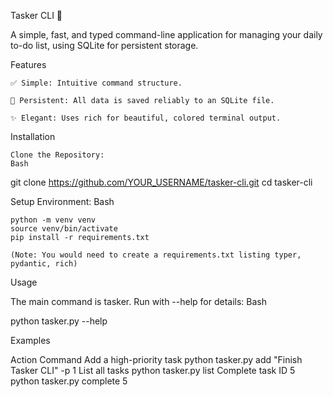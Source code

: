 Tasker CLI 🚀

A simple, fast, and typed command-line application for managing your daily to-do list, using SQLite for persistent storage.

Features

    ✅ Simple: Intuitive command structure.

    💾 Persistent: All data is saved reliably to an SQLite file.

    ✨ Elegant: Uses rich for beautiful, colored terminal output.

Installation

    Clone the Repository:
    Bash

git clone https://github.com/YOUR_USERNAME/tasker-cli.git
cd tasker-cli

Setup Environment:
Bash

    python -m venv venv
    source venv/bin/activate
    pip install -r requirements.txt

    (Note: You would need to create a requirements.txt listing typer, pydantic, rich)

Usage

The main command is tasker. Run with --help for details:
Bash

python tasker.py --help

Examples

Action	Command
Add a high-priority task	python tasker.py add "Finish Tasker CLI" -p 1
List all tasks	python tasker.py list
Complete task ID 5	python tasker.py complete 5
